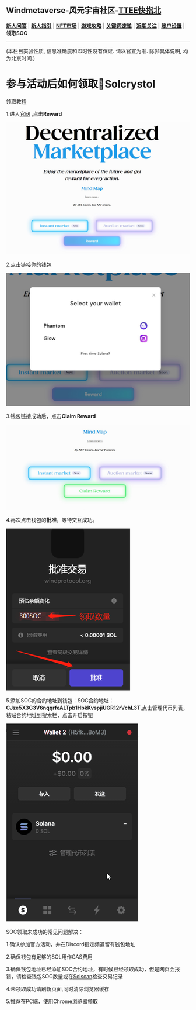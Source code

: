 ## Windmetaverse-风元宇宙社区-[TTEE快指北](Readme.md)

[**新人问答**](新人问答.md) | [**新人指引**](新人指引.md) | [**NFT市场**](NFT市场.md) | [**游戏攻略**](游戏攻略.md) | [**关键词速递**](关键词速递.md) | [**近期关注**](近期关注.md) | [**账户设置**](账户设置.md) | **领取SOC**

---

(本栏目实验性质, 信息准确度和即时性没有保证. 请以官宣为准. 除非具体说明, 均为北京时间.)
# 参与活动后如何领取💎Solcrystol

领取教程


1.进入[官网](https://windmetaverse.com/) ,点击**Reward**

![image2.gif](src/img/img_get_SOC/getSOC.JPG)

2.点击链接你的钱包

![image3.png](src/img/img_get_SOC/2.JPG)

3.钱包链接成功后，点击**Claim Reward**

![image5.gif](src/img/img_get_SOC/3.JPG)

4.再次点击钱包的**批准**，等待交互成功。

![image1.png](src/img/img_get_SOC/image1.png)

5.添加SOC的合约地址到钱包：SOC合约地址：**CJze5X3G3V6nqqrfeALTpb1HbkKvspjiUGR12rVchL3T**,点击管理代币列表，粘贴合约地址到搜索栏，点击开启按钮

![image4.gif](src/img/img_get_SOC/image4.gif)





SOC领取未成功的常见问题解决：

 
1.确认参加官方活动，并在Discord指定频道留有钱包地址


2.确保钱包有足够的SOL用作GAS费用


3.确保钱包地址已经添加SOC合约地址，有时候已经领取成功，但是网页会报错，请检查钱包SOC数量或在[Solscan](https://solscan.io/token/CJze5X3G3V6nqqrfeALTpb1HbkKvspjiUGR12rVchL3T)检查交易记录


4.未领取成功请刷新页面,同时清除浏览器缓存

5.推荐在PC端，使用Chrome浏览器领取
